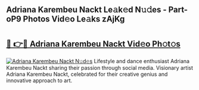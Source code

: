 ## Adriana Karembeu Nackt Le𝚊k𝚎d N𝚞𝚍es - Part-oP9 Photos Vid𝚎o Le𝚊ks zAjKg

# <h2><a href="http://fba723.evod.top/?m=Adriana+Karembeu+Nackt">🔗 👉🔴 Adriana Karembeu Nackt Vid𝚎o Ph𝚘t𝚘s</a></h2>

[![Adriana Karembeu Nackt N𝚞d𝚎s](https://i.imgur.com/8V9OHl7.gif)](http://fba723.evod.top/?m=Adriana+Karembeu+Nackt)
Lifestyle and dance enthusiast Adriana Karembeu Nackt sharing their passion through social media. Visionary artist Adriana Karembeu Nackt, celebrated for their creative genius and innovative approach to art. 
